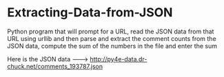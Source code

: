 # Extracting-Data-from-JSON
Python program that will prompt for a URL, read the JSON data from that URL using urllib and then parse and extract the comment counts from the JSON data, compute the sum of the numbers in the file and enter the sum

Here is the JSON data ---> http://py4e-data.dr-chuck.net/comments_193787.json
